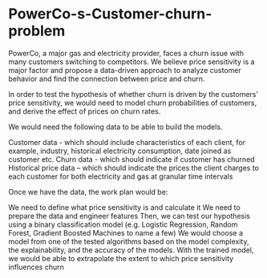 # PowerCo-s-Customer-churn-problem

PowerCo, a major gas and electricity provider, faces a churn issue with many customers switching to competitors. We believe price sensitivity is a major factor and propose a data-driven approach to analyze customer behavior and find the connection between price and churn.


In order to test the hypothesis of whether churn is driven by the customers’ price sensitivity, we would need to model churn probabilities of customers, and derive the effect of prices on churn rates. 

We would need the following data to be able to build the models.

Customer data - which should include characteristics of each client, for example, industry, historical electricity consumption, date joined as customer etc.
Churn data - which should indicate if customer has churned
Historical price data – which should indicate the prices the client charges to each customer for both electricity and gas at granular time intervals

Once we have the data, the work plan would be:

We need to define what price sensitivity is and calculate it
We need to prepare the data and engineer features 
Then, we can test our hypothesis using a binary classification model (e.g. Logistic Regression, Random Forest, Gradient Boosted Machines to name a few)
We would choose a model from one of the tested algorithms based on the model complexity, the explainability, and the accuracy of the models.
With the trained model, we would be able to extrapolate the extent to which price sensitivity influences churn
